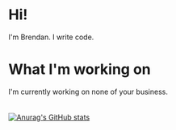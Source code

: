# Hi!
I'm Brendan. I write code.
# What I'm working on
I'm currently working on none of your business.
<br><br><br>
[![Anurag's GitHub stats](https://github-readme-stats.vercel.app/api?username=Brendanp01)](https://github.com/anuraghazra/github-readme-stats)
